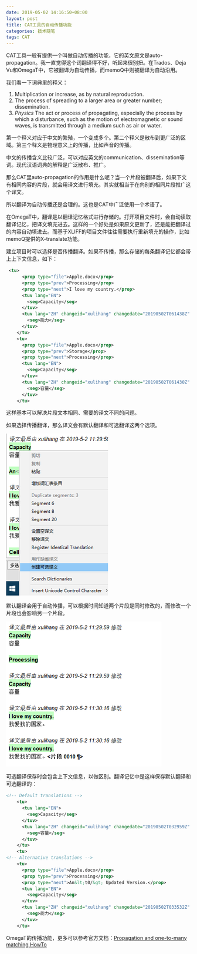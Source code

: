 ```yaml
---
date: 2019-05-02 14:16:50+08:00
layout: post
title: CAT工具的自动传播功能
categories: 技术随笔
tags: CAT
---
```


CAT工具一般有提供一个叫做自动传播的功能，它的英文原文是auto-propagation。我一直觉得这个词翻译得不好，听起来很别扭。在Trados、Deja Vu和OmegaT中，它被翻译为自动传播，而memoQ中则被翻译为自动沿用。

我们看一下词典里的释义：

1. Multiplication or increase, as by natural reproduction.
2. The process of spreading to a larger area or greater number; dissemination.
3. *Physics* The act or process of propagating, especially the process by which a disturbance, such as the motion of electromagnetic or sound waves, is transmitted through a medium such as air or water.

第一个释义对应于中文的繁殖，一个变成多个。第二个释义是散布到更广泛的区域。第三个释义是物理意义上的传播，比如声音的传播。

中文的传播含义比较广泛，可以对应英文的communication、dissemination等词。现代汉语词典的解释是广泛散布、推广。

那么CAT里auto-propagation的作用是什么呢？当一个片段被翻译后，如果下文有相同内容的片段，就会用译文进行填充。其实就相当于在向别的相同片段推广这个译文。

所以翻译为自动传播还是合理的。这也是CAT中广泛使用一个术语了。

在OmegaT中，翻译是以翻译记忆格式进行存储的。打开项目文件时，会自动读取翻译记忆，把译文填充进去。这样的一个好处是如果原文更新了，还是能把翻译过的内容自动填进去。而基于XLIFF的项目文件往往需要执行重新填充的操作，比如memoQ提供的X-translate功能。

建立项目时可以选择是否传播翻译。如果不传播，那么存储的每条翻译记忆都会带上上下文信息，如下：

```xml
 <tu>
      <prop type="file">Apple.docx</prop>
      <prop type="prev">Processing</prop>
      <prop type="next">I love my country.</prop>
      <tuv lang="EN">
        <seg>Capacity</seg>
      </tuv>
      <tuv lang="ZH" changeid="xulihang" changedate="20190502T061438Z" creationid="xulihang" creationdate="20190502T061438Z">
        <seg>能力</seg>
      </tuv>
    </tu>
    <tu>
      <prop type="file">Apple.docx</prop>
      <prop type="prev">Storage</prop>
      <prop type="next">Processing</prop>
      <tuv lang="EN">
        <seg>Capacity</seg>
      </tuv>
      <tuv lang="ZH" changeid="xulihang" changedate="20190502T061430Z" creationid="xulihang" creationdate="20190502T061430Z">
        <seg>容量</seg>
      </tuv>
    </tu>
```

这样基本可以解决片段文本相同、需要的译文不同的问题。

如果选择传播翻译，那么译文会有默认翻译和可选翻译这两个选项。

![](/album/omegat/optional.png)

默认翻译会用于自动传播，可以根据时间知道两个片段是同时修改的，而修改一个片段也会影响另一个片段。

![](/album/omegat/propagation.png)

可选翻译保存时会包含上下文信息，以做区别。翻译记忆中是这样保存默认翻译和可选翻译的：

```xml
<!-- Default translations -->
    <tu>
      <tuv lang="EN">
        <seg>Capacity</seg>
      </tuv>
      <tuv lang="ZH" changeid="xulihang" changedate="20190502T032959Z" creationid="xulihang" creationdate="20190502T032959Z">
        <seg>容量</seg>
      </tuv>
    </tu>
    <tu>
<!-- Alternative translations -->
    <tu>
      <prop type="file">Apple.docx</prop>
      <prop type="prev">Processing</prop>
      <prop type="next">An&lt;t0/&gt; Updated Version.</prop>
      <tuv lang="EN">
        <seg>Capacity</seg>
      </tuv>
      <tuv lang="ZH" changeid="xulihang" changedate="20190502T033532Z" creationid="xulihang" creationdate="20190502T033414Z">
        <seg>能力</seg>
      </tuv>
    </tu>    
```

OmegaT的传播功能，更多可以参考官方文档：[Propagation and one-to-many matching HowTo](https://omegat.org/en/howtos/prop12m.html)

